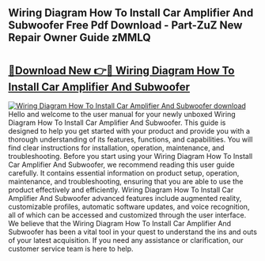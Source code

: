 ## Wiring Diagram How To Install Car Amplifier And Subwoofer Free Pdf Download - Part-ZuZ New Repair Owner Guide zMMLQ

# <h2><a href="http://dftpfl.blite.top/?on=Wiring+Diagram+How+To+Install+Car+Amplifier+And+Subwoofer">🔗Download New 👉🔴 Wiring Diagram How To Install Car Amplifier And Subwoofer</a></h2>

[![Wiring Diagram How To Install Car Amplifier And Subwoofer download](https://i.imgur.com/lujVjoI.png)](http://dftpfl.blite.top/?on=Wiring+Diagram+How+To+Install+Car+Amplifier+And+Subwoofer)
Hello and welcome to the user manual for your newly unboxed Wiring Diagram How To Install Car Amplifier And Subwoofer. This guide is designed to help you get started with your product and provide you with a thorough understanding of its features, functions, and capabilities. You will find clear instructions for installation, operation, maintenance, and troubleshooting. Before you start using your Wiring Diagram How To Install Car Amplifier And Subwoofer, we recommend reading this user guide carefully. It contains essential information on product setup, operation, maintenance, and troubleshooting, ensuring that you are able to use the product effectively and efficiently. Wiring Diagram How To Install Car Amplifier And Subwoofer advanced features include augmented reality, customizable profiles, automatic software updates, and voice recognition, all of which can be accessed and customized through the user interface. We believe that the Wiring Diagram How To Install Car Amplifier And Subwoofer has been a vital tool in your quest to understand the ins and outs of your latest acquisition. If you need any assistance or clarification, our customer service team is here to help.

